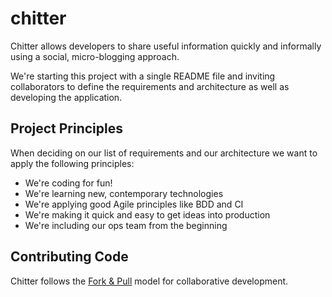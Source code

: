 chitter
=======

Chitter allows developers to share useful information quickly and informally using a social, micro-blogging approach.

We're starting this project with a single README file and inviting collaborators to define 
the requirements and architecture as well as developing the application.


Project Principles
------------------
When deciding on our list of requirements and our architecture we want to apply the following principles:

+ We're coding for fun!
+ We're learning new, contemporary technologies
+ We're applying good Agile principles like BDD and CI
+ We're making it quick and easy to get ideas into production
+ We're including our ops team from the beginning


Contributing Code
-----------------

Chitter follows the [Fork & Pull](https://help.github.com/articles/using-pull-requests) model 
for collaborative development.
